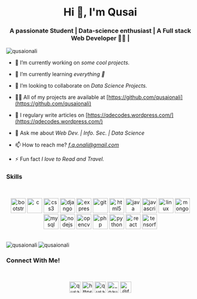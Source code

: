 <h1 align="center">Hi 👋, I'm Qusai</h1>
<h3 align="center">A passionate Student | Data-science enthusiast | A Full stack Web Developer 👨‍💻 |</h3>

<p align="left"> <img src="https://komarev.com/ghpvc/?username=qusaionali" alt="qusaionali" /> </p>

- 🔭 I’m currently working on *some cool projects.*

- 🌱 I’m currently learning *everything 🤣*

- 👯 I’m looking to collaborate on *Data Science Projects.*

- 👨‍💻 All of my projects are available at [https://github.com/qusaionali](https://github.com/qusaionali)

- 📝 I regulary write articles on [https://qdecodes.wordpress.com/](https://qdecodes.wordpress.com/)

- 💬 Ask me about *Web Dev. | Info. Sec. | Data Science*

- 📫 How to reach me? *f.q.onali@gmail.com*

- ⚡ Fun fact *I love to Read and Travel.*


### Skills 
</br>

<p align="center"><img src="https://devicons.github.io/devicon/devicon.git/icons/bootstrap/bootstrap-plain.svg" alt="bootstrap" width="40" height="40"/> <img src="https://devicons.github.io/devicon/devicon.git/icons/c/c-original.svg" alt="c" width="40" height="40"/> <img src="https://devicons.github.io/devicon/devicon.git/icons/css3/css3-original-wordmark.svg" alt="css3" width="40" height="40"/> <img src="https://devicons.github.io/devicon/devicon.git/icons/django/django-original.svg" alt="django" width="40" height="40"/> <img src="https://devicons.github.io/devicon/devicon.git/icons/express/express-original-wordmark.svg" alt="express" width="40" height="40"/> <img src="https://www.vectorlogo.zone/logos/git-scm/git-scm-icon.svg" alt="git" width="40" height="40"/> <img src="https://devicons.github.io/devicon/devicon.git/icons/html5/html5-original-wordmark.svg" alt="html5" width="40" height="40"/> <img src="https://devicons.github.io/devicon/devicon.git/icons/java/java-original-wordmark.svg" alt="java" width="40" height="40"/> <img src="https://devicons.github.io/devicon/devicon.git/icons/javascript/javascript-original.svg" alt="javascript" width="40" height="40"/> <img src="https://devicons.github.io/devicon/devicon.git/icons/linux/linux-original.svg" alt="linux" width="40" height="40"/> <img src="https://devicons.github.io/devicon/devicon.git/icons/mongodb/mongodb-original-wordmark.svg" alt="mongodb" width="40" height="40"/> <img src="https://devicons.github.io/devicon/devicon.git/icons/mysql/mysql-original-wordmark.svg" alt="mysql" width="40" height="40"/> <img src="https://devicons.github.io/devicon/devicon.git/icons/nodejs/nodejs-original-wordmark.svg" alt="nodejs" width="40" height="40"/> <img src="https://www.vectorlogo.zone/logos/opencv/opencv-icon.svg" alt="opencv" width="40" height="40"/> <img src="https://devicons.github.io/devicon/devicon.git/icons/php/php-original.svg" alt="php" width="40" height="40"/> <img src="https://devicons.github.io/devicon/devicon.git/icons/python/python-original.svg" alt="python" width="40" height="40"/> <img src="https://devicons.github.io/devicon/devicon.git/icons/react/react-original-wordmark.svg" alt="react" width="40" height="40"/> <img src="https://www.vectorlogo.zone/logos/tensorflow/tensorflow-icon.svg" alt="tensorflow" width="40" height="40"/></p></br><img align="left" src="https://github-readme-stats.vercel.app/api/top-langs/?username=qusaionali&layout=compact&hide=html" alt="qusaionali" />

<img align="center" src="https://github-readme-stats.vercel.app/api?username=qusaionali&show_icons=true" alt="qusaionali" />

### Connect With Me!

</br>

<p align="center">
<a href="https://twitter.com/qusaiq1" target="blank"><img align="center" src="https://cdn.jsdelivr.net/npm/simple-icons@3.0.1/icons/twitter.svg" alt="qusaiq1" height="30" width="30" /></a>
<a href="https://linkedin.com/in/https://www.linkedin.com/in/qusai-onali-9a4705129/" target="blank"><img align="center" src="https://cdn.jsdelivr.net/npm/simple-icons@3.0.1/icons/linkedin.svg" alt="https://www.linkedin.com/in/qusai-onali-9a4705129/" height="30" width="30" /></a>
<a href="https://kaggle.com/qusaionali" target="blank"><img align="center" src="https://cdn.jsdelivr.net/npm/simple-icons@3.0.1/icons/kaggle.svg" alt="qusaionali" height="30" width="30" /></a>
<a href="https://instagram.com/_naughtynuclei" target="blank"><img align="center" src="https://cdn.jsdelivr.net/npm/simple-icons@3.0.1/icons/instagram.svg" alt="_naughtynuclei" height="30" width="30" /></a>
<a href="https://medium.com/@fqonali" target="blank"><img align="center" src="https://cdn.jsdelivr.net/npm/simple-icons@3.0.1/icons/medium.svg" alt="@fqonali" height="30" width="30" /></a>
</p>
